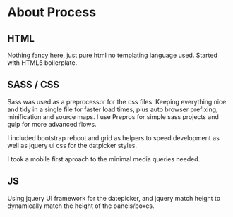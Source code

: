 # About Process

## HTML
Nothing fancy here, just pure html no templating language used. Started with HTML5 boilerplate.

## SASS / CSS
Sass was used as a preprocessor for the css files. Keeping everything nice and tidy in a single file for faster load times, plus auto browser prefixing, minification and source maps. I use Prepros for simple sass projects and gulp for more advanced flows.

I included bootstrap reboot and grid as helpers to speed development as well as jquery ui css for the datpicker styles.

I took a mobile first aproach to the minimal media queries needed.

## JS
Using jquery UI framework for the datepicker, and jquery match height to dynamically match the height of the panels/boxes.